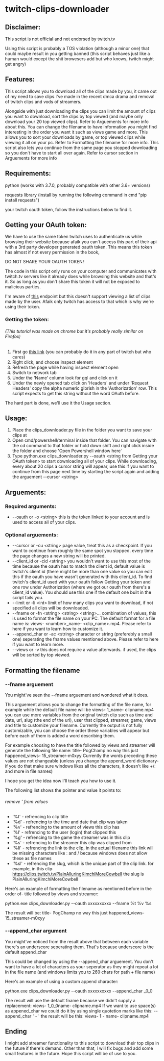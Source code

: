 # twitch-clips-downloader

## Disclaimer:
This script is not official and not endorsed by twitch.tv

Using this script is probably a TOS violation (although a minor one) that could maybe result in you getting banned (this script behaves just like a human would except the shit browesers add but who knows, twitch might get angry)

## Features:
This script allows you to download all of the clips made by you, it came out of my need to save clips I've made in the recent dmca drama and removal of twitch clips and vods of streamers.

Alongside with just downloading the clips you can limit the amount of clips you want to download, sort the clips by top viewed (and maybe only download your 20 top viewed clips). Refer to Arguements for more info about this.
You can change the filename to have information you might find interesting in the order you want it such as views game and more. This allows you to sort your downloads by game, or top viewed clips while viewing it all on your pc. Refer to Formatting the filename for more info.
This script also lets you continue from the same page you stopped downloading so you don't have to start all over again. Refer to cursor section in Arguements for more info

## Requirements:
python (works with 3.7.0, probably compatible with other 3.6+ versions)

requests library (install by running the following command in cmd "pip install requests")

your twitch oauth token, follow the instructions below to find it.

## Getting your OAuth token:
We have to use the same token twitch uses to authenticate us while browsing their website because afaik you can't access this part of their api with
a 3rd party developer generated oauth token. This means this token has almost if not every permission in the book, 

DO NOT SHARE YOUR OAUTH TOKEN!

The code in this script only runs on your computer and communicates with twitch.tv servers like it already does while browsing this website and that's it. So as long as you don't share this token it will not be exposed to malicious parties.

I'm aware of [this](https://dev.twitch.tv/docs/api/reference#get-clips) endpoint but this doesn't support viewing a list of clips made by the user. Afaik only twitch has access to that which is why we're using their token.

### Getting the token:
###### (This tutorial was made on chrome but it's probably really similar on Firefox)
1. First go [this link](https://dashboard.twitch.tv/content/clips) (you can probably do it in any part of twitch but who cares)
1. Right click, and choose inspect element
1. Refresh the page while having inspect element open
1. Switch to network tab
1. Under the 'Name' column look for gql and click on it
1. Under the newly opened tab click on 'Headers' and under 'Request Headers' copy the alpha numeric gibrish in the 'Authorization' row. This script expects to get this string without the word OAuth before.

The hard part is done, we'll use it the Usage section.
## Usage:
1. Place the clips_downloader.py file in the folder you want to save your clips at
1. Open cmd/powershell/terminal inside that folder. You can navigate with the cd command to that folder or hold down shift and right click inside the folder and choose 'Open Powershell window here'
1. Type python.exe clips_downloader.py --oauth \<string from Getting your OAuth token\> to start downloading all of your clips.
  While downloading, every about 20 clips a cursor string will appear, use this if you want to continue from this page next time by starting the script again and adding the arguement --cursor \<string\>
## Arguements:
  ### Required arguments:
  * --oauth or -o \<string\> this is the token linked to your account and is used to access all of your clips.
  ### Optional arguements:
  * --cursor or -cu \<string\> page value, treat this as a checkpoint. If you want to continue from roughly the same spot you stopped. every time the page changes a new string will be printed.
  * --client_id or -cid \<string\> you wouldn't want to use this most of the time because the oauth has to match the client id, default value is twitch's client id (there might be more than one value so you can edit this if the oauth you have wasn't generated with this client_id. To find twitch's client_id used with your oauth follow Getting your token and one row under Authorization (where we got our oauth from there's a client_id value). You should use this one if the default one built in the script fails you.
  * --limit or -li \<int\> limit of how many clips you want to download, if not specified all clips will be downloaded.
  * --fname or -fn \<string\> \<string\> \<string\>... combination of values, this is used to format the file name on your PC. The default format for a file name is: views- \<number\>_name- \<clip_name\>.mp4. Please refer to here if you want to learn how to customize it.
  * --append_char or -ac \<string\> character or string (preferebly a small one) seperating the fname values mentioned above. Please refer to here if you want to learn more.
  * --views or -v this does not require a value afterwards. if used, the clips will be sorted by top viewed.
## Formatting the filename
### --fname arguement
You might've seen the --fname arguement and wondered what it does.

This arguement allows you to change the formatting of the file name, for example while the default file name will be views- 1_name- clipname.mp4 you can use more variables from the original twitch clip such as time and date, url, slug (the end of the url), user that clipped, streamer, game, views and title to customize your filename.
Currently the output is not fully customizable, you can choose the order these variables will appear but before each of them is added a word describing them.

For example choosing to have the title followed by views and streamer will generate the following file name: title- PogChamp no way this just happened_views- 15_streamer-m0xyy
Currently the words preceding these values are not changeable (unless you change the append_word dictionary- if you do that make sure windows likes all the characters, it doesn't like +/: and more in file names)

I hope you get the idea now I'll teach you how to use it.

The following list shows the pointer and value it points to:

###### remove ' from values
* '%t' - refrencing to clip title
* '%d' - refrencing to the time and date that clip was taken
* '%v' - refrencing to the amount of views this clip has
* '%l' - refrencing to the user (login) that clipped this
* '%g' - refrencing to the game the streamer was in this clip
* '%s' - refrencing to the streamer this clip was clipped from
* '%li' - refrencing the link to the clip, in the actual filename this link will be missing characters like : and / because windows does not allow these as file names
* '%sl' - refrencing the slug, which is the unique part of the clip link. for example, in this clip https://clips.twitch.tv/PlainAlluringKimchiMoreCowbell the slug is PlainAlluringKimchiMoreCowbell

Here's an example of formatting the filename as mentioned before in the order of- title followed by views and streamer:

python.exe clips_downloader.py --oauth xxxxxxxxxx --fname %t %v %s

The result will be: title- PogChamp no way this just happened_views- 15_streamer-m0xyy

### --append_char argument
You might've noticed from the result above that between each variable there's an underscore seperating them. That's because underscore is the default append_char

This could be changed by using the --append_char arguement. You don't want to have a lot of characters as your seperator as they might repeat a lot in the file name (and windows limits you to 260 chars for path + file name)

Here's an example of using a custom append character:

python.exe clips_downloader.py --oauth xxxxxxxxxx --append_char _0\_0

The result will use the default fname because we didn't supply a replacement: views- 1_0\_0name- clipname.mp4
If we want to use space(s) as appened_char we could do it by using single quotetion marks like this: --append_char ' - ' the result will be this: views- 1 - name- clipname.mp4

## Ending
I might add streamer functionality to this script to download their top clips in the future if there's demand. Other than that, I will fix bugs and add some small features in the future. Hope this script will be of use to you.
